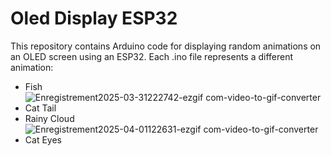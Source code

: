# Oled Display ESP32
This repository contains Arduino code for displaying random animations on an OLED screen using an ESP32. Each .ino file represents a different animation: 
- Fish
 ![Enregistrement2025-03-31222742-ezgif com-video-to-gif-converter](https://github.com/user-attachments/assets/adc4ad7e-54b7-4a30-8f77-50027674f4da)
- Cat Tail
- Rainy Cloud ![Enregistrement2025-04-01122631-ezgif com-video-to-gif-converter](https://github.com/user-attachments/assets/57f5a86f-e2f0-401d-a221-6ed6683e67da)
- Cat Eyes
